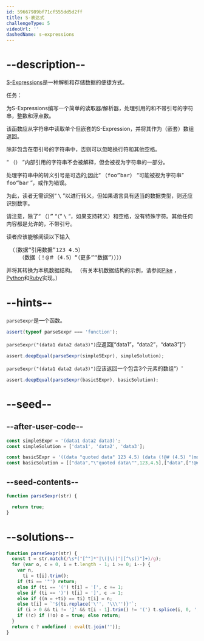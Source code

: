 ```yaml
---
id: 59667989bf71cf555dd5d2ff
title: S-表达式
challengeType: 5
videoUrl: ''
dashedName: s-expressions
---
```


# --description--

<p> <a href='https://en.wikipedia.org/wiki/S-Expression' title='wp：S表达式'>S-Expressions</a>是一种解析和存储数据的便捷方式。 </p>任务： <p>为S-Expressions编写一个简单的读取器/解析器，处理引用的和不带引号的字符串，整数和浮点数。 </p><p>该函数应从字符串中读取单个但嵌套的S-Expression，并将其作为（嵌套）数组返回。 </p><p>除非包含在带引号的字符串中，否则可以忽略换行符和其他空格。 </p><p> “ <tt>（）</tt> ”内部引用的字符串不会被解释，但会被视为字符串的一部分。 </p><p>处理字符串中的转义引号是可选的;因此“ <tt>（foo”bar）</tt> “可能被视为字符串” <tt>foo“bar</tt> ”，或作为错误。 </p><p>为此，读者无需识别“ <tt>\</tt> ”以进行转义，但如果语言具有适当的数据类型，则还应识别数字。 </p><p>请注意，除了“ <tt>（）”</tt> “（” <tt>\</tt> “，如果支持转义）和空格，没有特殊字符。其他任何内容都是允许的，不带引号。 </p><p>读者应该能够阅读以下输入</p><p></p><pre> （（数据“引用数据”123 4.5）
    （数据（！@＃（4.5）“（更多”“数据”））））
</pre><p></p><p>并将其转换为本机数据结构。 （有关本机数据结构的示例，请参阅<a href='http://rosettacode.org/wiki/#Pike' title='#Pike'>Pike</a> ， <a href='http://rosettacode.org/wiki/#Python' title='＃蟒蛇'>Python</a>和<a href='http://rosettacode.org/wiki/#Ruby' title='＃红宝石'>Ruby</a>实现。） </p>

# --hints--

`parseSexpr`是一个函数。

```js
assert(typeof parseSexpr === 'function');
```

`parseSexpr("(data1 data2 data3)")`应返回[“data1”，“data2”，“data3”]“）

```js
assert.deepEqual(parseSexpr(simpleSExpr), simpleSolution);
```

`parseSexpr("(data1 data2 data3)")`应该返回一个包含3个元素的数组“）'

```js
assert.deepEqual(parseSexpr(basicSExpr), basicSolution);
```

# --seed--

## --after-user-code--

```js
const simpleSExpr = '(data1 data2 data3)';
const simpleSolution = ['data1', 'data2', 'data3'];

const basicSExpr = '((data "quoted data" 123 4.5) (data (!@# (4.5) "(more" "data)")))';
const basicSolution = [["data","\"quoted data\"",123,4.5],["data",["!@#",[4.5],"\"(more\"","\"data)\""]]];
```

## --seed-contents--

```js
function parseSexpr(str) {

  return true;
}
```

# --solutions--

```js
function parseSexpr(str) {
  const t = str.match(/\s*("[^"]*"|\(|\)|"|[^\s()"]+)/g);
  for (var o, c = 0, i = t.length - 1; i >= 0; i--) {
    var n,
      ti = t[i].trim();
    if (ti == '"') return;
    else if (ti == '(') t[i] = '[', c += 1;
    else if (ti == ')') t[i] = ']', c -= 1;
    else if ((n = +ti) == ti) t[i] = n;
    else t[i] = `'${ti.replace('\'', '\\\'')}'`;
    if (i > 0 && ti != ']' && t[i - 1].trim() != '(') t.splice(i, 0, ',');
    if (!c) if (!o) o = true; else return;
  }
  return c ? undefined : eval(t.join(''));
}
```
